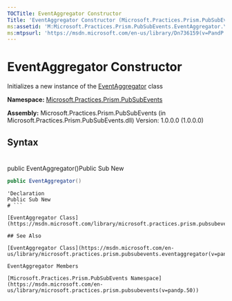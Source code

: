 ```yaml
---
TOCTitle: EventAggregator Constructor
Title: 'EventAggregator Constructor (Microsoft.Practices.Prism.PubSubEvents)'
ms:assetid: 'M:Microsoft.Practices.Prism.PubSubEvents.EventAggregator.\#ctor'
ms:mtpsurl: 'https://msdn.microsoft.com/en-us/library/Dn736159(v=PandP.50)'
---
```


# EventAggregator Constructor

Initializes a new instance of the [EventAggregator](https://msdn.microsoft.com/en-us/library/microsoft.practices.prism.pubsubevents.eventaggregator(v=pandp.50)) class

**Namespace:** [Microsoft.Practices.Prism.PubSubEvents](https://msdn.microsoft.com/en-us/library/microsoft.practices.prism.pubsubevents(v=pandp.50))

**Assembly:** Microsoft.Practices.Prism.PubSubEvents (in Microsoft.Practices.Prism.PubSubEvents.dll) Version: 1.0.0.0 (1.0.0.0)

## Syntax
# 

public EventAggregator()Public Sub New

```C#
public EventAggregator()
```

```VB
'Declaration
Public Sub New
# ```

[EventAggregator Class](https://msdn.microsoft.com/library/microsoft.practices.prism.pubsubevents.eventaggregator)

## See Also

[EventAggregator Class](https://msdn.microsoft.com/en-us/library/microsoft.practices.prism.pubsubevents.eventaggregator(v=pandp.50))

EventAggregator Members

[Microsoft.Practices.Prism.PubSubEvents Namespace](https://msdn.microsoft.com/en-us/library/microsoft.practices.prism.pubsubevents(v=pandp.50))
